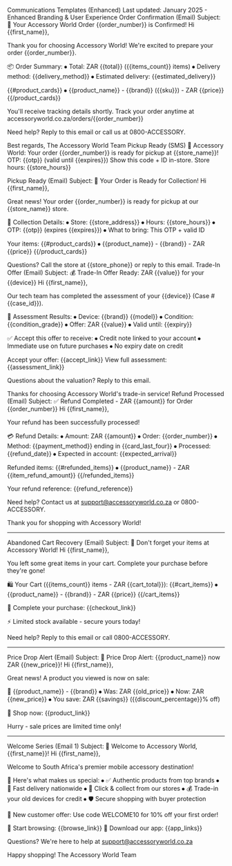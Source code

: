 Communications Templates (Enhanced)
Last updated: January 2025 - Enhanced Branding & User Experience
Order Confirmation (Email)
Subject: 🎉 Your Accessory World Order {{order_number}} is Confirmed!
Hi {{first_name}},

Thank you for choosing Accessory World! We're excited to prepare your order {{order_number}}.

📦 Order Summary:
⦁	Total: ZAR {{total}} ({{items_count}} items)
⦁	Delivery method: {{delivery_method}}
⦁	Estimated delivery: {{estimated_delivery}}

{{#product_cards}}
⦁	{{product_name}} - {{brand}} ({{sku}}) - ZAR {{price}}
{{/product_cards}}

You'll receive tracking details shortly. Track your order anytime at accessoryworld.co.za/orders/{{order_number}}

Need help? Reply to this email or call us at 0800-ACCESSORY.

Best regards,
The Accessory World Team
Pickup Ready (SMS)
📱 Accessory World: Your order {{order_number}} is ready for pickup at {{store_name}}!
OTP: {{otp}} (valid until {{expires}})
Show this code + ID in-store. Store hours: {{store_hours}}

Pickup Ready (Email)
Subject: 🏪 Your Order is Ready for Collection!
Hi {{first_name}},

Great news! Your order {{order_number}} is ready for pickup at our {{store_name}} store.

📍 Collection Details:
⦁	Store: {{store_address}}
⦁	Hours: {{store_hours}}
⦁	OTP: {{otp}} (expires {{expires}})
⦁	What to bring: This OTP + valid ID

Your items:
{{#product_cards}}
⦁	{{product_name}} - {{brand}} - ZAR {{price}}
{{/product_cards}}

Questions? Call the store at {{store_phone}} or reply to this email.
Trade-In Offer (Email)
Subject: 💰 Trade-In Offer Ready: ZAR {{value}} for your {{device}}
Hi {{first_name}},

Our tech team has completed the assessment of your {{device}} (Case #{{case_id}}).

📱 Assessment Results:
⦁	Device: {{brand}} {{model}}
⦁	Condition: {{condition_grade}}
⦁	Offer: ZAR {{value}}
⦁	Valid until: {{expiry}}

✅ Accept this offer to receive:
⦁	Credit note linked to your account
⦁	Immediate use on future purchases
⦁	No expiry date on credit

Accept your offer: {{accept_link}}
View full assessment: {{assessment_link}}

Questions about the valuation? Reply to this email.

Thanks for choosing Accessory World's trade-in service!
Refund Processed (Email)
Subject: ✅ Refund Completed - ZAR {{amount}} for Order {{order_number}}
Hi {{first_name}},

Your refund has been successfully processed!

💳 Refund Details:
⦁	Amount: ZAR {{amount}}
⦁	Order: {{order_number}}
⦁	Method: {{payment_method}} ending in {{card_last_four}}
⦁	Processed: {{refund_date}}
⦁	Expected in account: {{expected_arrival}}

Refunded items:
{{#refunded_items}}
⦁	{{product_name}} - ZAR {{item_refund_amount}}
{{/refunded_items}}

Your refund reference: {{refund_reference}}

Need help? Contact us at support@accessoryworld.co.za or 0800-ACCESSORY.

Thank you for shopping with Accessory World!

---

Abandoned Cart Recovery (Email)
Subject: 🛒 Don't forget your items at Accessory World!
Hi {{first_name}},

You left some great items in your cart. Complete your purchase before they're gone!

🛍️ Your Cart ({{items_count}} items - ZAR {{cart_total}}):
{{#cart_items}}
⦁	{{product_name}} - {{brand}} - ZAR {{price}}
{{/cart_items}}

🎯 Complete your purchase: {{checkout_link}}

⚡ Limited stock available - secure yours today!

Need help? Reply to this email or call 0800-ACCESSORY.

---

Price Drop Alert (Email)
Subject: 💸 Price Drop Alert: {{product_name}} now ZAR {{new_price}}!
Hi {{first_name}},

Great news! A product you viewed is now on sale:

📱 {{product_name}} - {{brand}}
⦁	Was: ZAR {{old_price}}
⦁	Now: ZAR {{new_price}}
⦁	You save: ZAR {{savings}} ({{discount_percentage}}% off)

🛒 Shop now: {{product_link}}

Hurry - sale prices are limited time only!

---

Welcome Series (Email 1)
Subject: 👋 Welcome to Accessory World, {{first_name}}!
Hi {{first_name}},

Welcome to South Africa's premier mobile accessory destination!

🎉 Here's what makes us special:
⦁	✅ Authentic products from top brands
⦁	🚚 Fast delivery nationwide
⦁	🏪 Click & collect from our stores
⦁	💰 Trade-in your old devices for credit
⦁	🛡️ Secure shopping with buyer protection

🎁 New customer offer: Use code WELCOME10 for 10% off your first order!

👀 Start browsing: {{browse_link}}
📱 Download our app: {{app_links}}

Questions? We're here to help at support@accessoryworld.co.za

Happy shopping!
The Accessory World Team